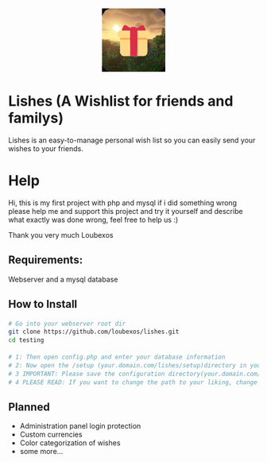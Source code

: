 <div align="center" width="100%">
    <img src="fav.svg" width="128" alt="" />
</div>

# Lishes (A Wishlist for friends and familys)

Lishes is an easy-to-manage personal wish list so you can easily send your wishes to your friends.

# Help
Hi, this is my first project with php and mysql if i did something wrong please help me and support this project and try it yourself and describe what exactly was done wrong, feel free to help us :)

Thank you very much
Loubexos

## Requirements:

Webserver and a mysql database

## How to Install
```bash
# Go into your webserver root dir
git clone https://github.com/loubexos/lishes.git
cd testing

# 1: Then open config.php and enter your database information
# 2: Now open the /setup (your.domain.com/lishes/setup)directory in your browser to create all tables
# 3 IMPORTANT: Please save the configuration directory(your.domain.com/lishes/config) with HTML basic authentication first, so that others cannot edit your wishes(own login is planned!)
# 4 PLEASE READ: If you want to change the path to your liking, change the name Testing-Main to whatever you want or move the list wherever you want
```
## Planned
- Administration panel login protection
- Custom currencies
- Color categorization of wishes
- some more...